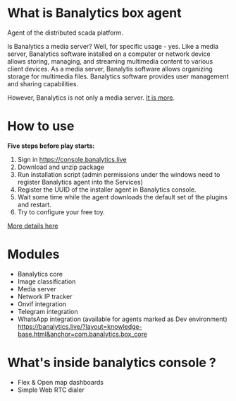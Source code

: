 # What is Banalytics box agent

Agent of the distributed scada platform.

Is Banalytics a media server? Well, for specific usage - yes. Like a media server, Banalytics software installed on a computer or network device allows storing, managing, and streaming multimedia content to various client devices. As a media server, Banalytis software allows organizing storage for multimedia files. Banalytics software provides user management and sharing capabilities.

However, Banalytics is not only a media server. [It is more](https://banalytics.live/?layout=articles.html&anchor=about-banalytics).



# How to use

**Five steps before play starts:**
1. Sign in https://console.banalytics.live
2. Download and unzip package
3. Run installation script (admin permissions under the windows need to register Banalytics agent into the Services)
4. Register the UUID of the installer agent in Banalytics console.
5. Wait some time while the agent downloads the default set of the plugins and restart.
6. Try to configure your free toy.
   
[More details here](https://banalytics.live/?layout=knowledge-base.html&anchor=install-and-register-BanalyticsBox)

# Modules 

- Banalytics core
- Image classification
- Media server
- Network IP tracker
- Onvif integration
- Telegram integration
-  WhatsApp integration (available for agents marked as Dev environment)
https://banalytics.live/?layout=knowledge-base.html&anchor=com.banalytics.box_core

# What's inside banalytics console ?
- Flex & Open map dashboards
- Simple Web RTC dialer

